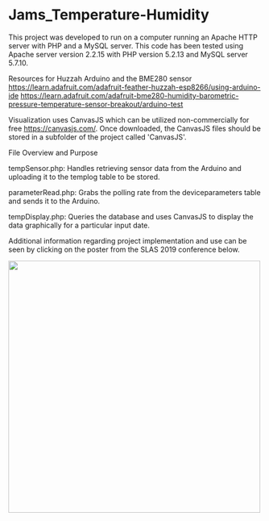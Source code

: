 # Jams_Temperature-Humidity

This project was developed to run on a computer running an Apache HTTP server with PHP and a MySQL server.  This code has been tested using Apache server version 2.2.15 with PHP version 5.2.13 and MySQL server 5.7.10.

Resources for Huzzah Arduino and the BME280 sensor
https://learn.adafruit.com/adafruit-feather-huzzah-esp8266/using-arduino-ide
https://learn.adafruit.com/adafruit-bme280-humidity-barometric-pressure-temperature-sensor-breakout/arduino-test

Visualization uses CanvasJS which can be utilized non-commercially for free
https://canvasjs.com/. Once downloaded, the CanvasJS files should be stored in a subfolder of the project called 'CanvasJS'.

File Overview and Purpose

tempSensor.php: Handles retrieving sensor data from the Arduino and uploading it to the templog table to be stored.

parameterRead.php: Grabs the polling rate from the deviceparameters table and sends it to the Arduino.

tempDisplay.php: Queries the database and uses CanvasJS to display the data graphically for a particular input date.

Additional information regarding project implementation and use can be seen by clicking on the poster from the SLAS 2019 conference below.

<A href="https://github.com/pierrebaillargeon/Jams_Temperature-Humidity/blob/master/JamsTemperature/Documentation/Shumate-SLAS_2019_poster.png"><img src="https://github.com/pierrebaillargeon/Jams_Temperature-Humidity/blob/master/JamsTemperature/Documentation/Shumate-SLAS_2019_poster.png?raw=true" width="500"></A>
